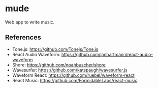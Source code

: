 # mude
Web app to write music.

## References
- Tone.js: https://github.com/Tonejs/Tone.js
- React Audio Waveform: https://github.com/janhartmann/react-audio-waveform
- Shore: https://github.com/noahbuscher/shore
- Wavesurfer: https://github.com/katspaugh/wavesurfer.js
- Waveform React: https://github.com/ruebel/waveform-react
- React Music: https://github.com/FormidableLabs/react-music
